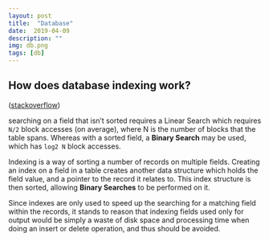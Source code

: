 ```yaml
---
layout: post
title:  "Database"
date:  2019-04-09
description: ""
img: db.png
tags: [db]
---
```


## How does database indexing work?
([stackoverflow](https://stackoverflow.com/a/1130/2195426))

searching on a field that isn’t sorted requires a Linear Search which requires `N/2` block accesses (on average), where N is the number of blocks that the table spans. 
Whereas with a sorted field, a **Binary Search** may be used, which has `log2 N` block accesses. 

Indexing is a way of sorting a number of records on multiple fields. Creating an index on a field in a table creates another data structure which holds the field value, and a pointer to the record it relates to. This index structure is then sorted, allowing **Binary Searches** to be performed on it.

Since indexes are only used to speed up the searching for a matching field within the records, it stands to reason that indexing fields used only for output would be simply a waste of disk space and processing time when doing an insert or delete operation, and thus should be avoided.
